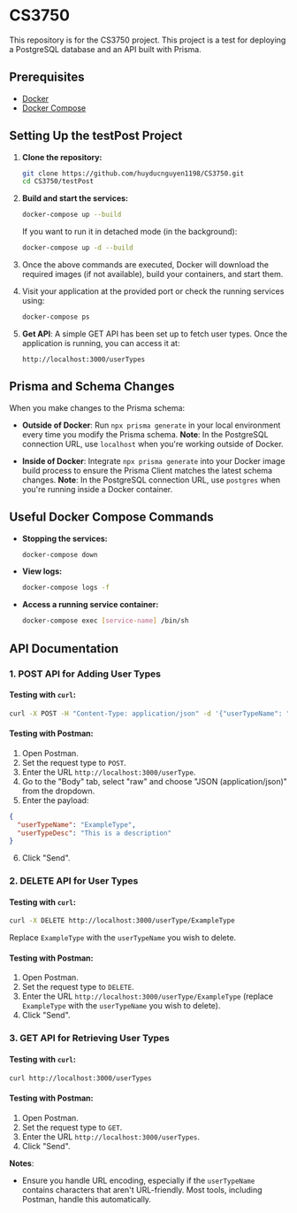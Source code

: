 # CS3750

This repository is for the CS3750 project. This project is a test for deploying a PostgreSQL database and an API built with Prisma.

## Prerequisites

- [Docker](https://www.docker.com/get-started)
- [Docker Compose](https://docs.docker.com/compose/install/)

## Setting Up the testPost Project

1. **Clone the repository:**
    ```bash
    git clone https://github.com/huyducnguyen1198/CS3750.git
    cd CS3750/testPost
    ```

2. **Build and start the services:**
    ```bash
    docker-compose up --build
    ```
    If you want to run it in detached mode (in the background):
    ```bash
    docker-compose up -d --build
    ```

3. Once the above commands are executed, Docker will download the required images (if not available), build your containers, and start them.

4. Visit your application at the provided port or check the running services using:
    ```bash
    docker-compose ps
    ```

5. **Get API**: A simple GET API has been set up to fetch user types. Once the application is running, you can access it at:
    ```
    http://localhost:3000/userTypes
    ```

## Prisma and Schema Changes

When you make changes to the Prisma schema:

- **Outside of Docker**: Run `npx prisma generate` in your local environment every time you modify the Prisma schema. 
    **Note**: In the PostgreSQL connection URL, use `localhost` when you're working outside of Docker.

- **Inside of Docker**: Integrate `npx prisma generate` into your Docker image build process to ensure the Prisma Client matches the latest schema changes.
    **Note**: In the PostgreSQL connection URL, use `postgres` when you're running inside a Docker container.

## Useful Docker Compose Commands

- **Stopping the services:**
    ```bash
    docker-compose down
    ```

- **View logs:**
    ```bash
    docker-compose logs -f
    ```

- **Access a running service container:**
    ```bash
    docker-compose exec [service-name] /bin/sh
    ```

## API Documentation

### 1. POST API for Adding User Types


#### Testing with `curl`:
```bash
curl -X POST -H "Content-Type: application/json" -d '{"userTypeName": "ExampleType", "userTypeDesc": "This is a description"}' http://localhost:3000/userType
```

#### Testing with Postman:
1. Open Postman.
2. Set the request type to `POST`.
3. Enter the URL `http://localhost:3000/userType`.
4. Go to the "Body" tab, select "raw" and choose "JSON (application/json)" from the dropdown.
5. Enter the payload:
```json
{
  "userTypeName": "ExampleType",
  "userTypeDesc": "This is a description"
}
```
6. Click "Send".

### 2. DELETE API for User Types

#### Testing with `curl`:
```bash
curl -X DELETE http://localhost:3000/userType/ExampleType
```
Replace `ExampleType` with the `userTypeName` you wish to delete.

#### Testing with Postman:
1. Open Postman.
2. Set the request type to `DELETE`.
3. Enter the URL `http://localhost:3000/userType/ExampleType` (replace `ExampleType` with the `userTypeName` you wish to delete).
4. Click "Send".

### 3. GET API for Retrieving User Types

#### Testing with `curl`:
```bash
curl http://localhost:3000/userTypes
```

#### Testing with Postman:
1. Open Postman.
2. Set the request type to `GET`.
3. Enter the URL `http://localhost:3000/userTypes`.
4. Click "Send".

**Notes**:
- Ensure you handle URL encoding, especially if the `userTypeName` contains characters that aren't URL-friendly. Most tools, including Postman, handle this automatically.

